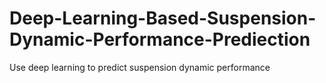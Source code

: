 # Deep-Learning-Based-Suspension-Dynamic-Performance-Prediection
Use deep learning to predict suspension dynamic performance
